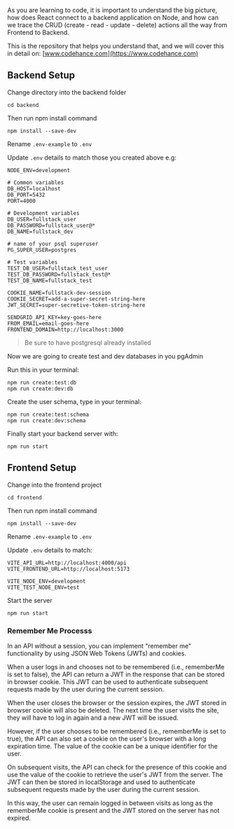 As you are learning to code, it is important to understand the big picture, how does
React connect to a backend application on Node, and how can we trace the CRUD (create - read - update - delete) actions all the way from Frontend to Backend.

This is the repository that helps you understand that, and we will cover this in detail on: [www.codehance.com](https://www.codehance.com)

## Backend Setup

Change directory into the backend folder

```
cd backend
```

Then run npm install command

```
npm install --save-dev
```

Rename `.env-example` to `.env`

Update `.env` details to match those you created above e.g:

```
NODE_ENV=development

# Common variables
DB_HOST=localhost
DB_PORT=5432
PORT=4000

# Development variables
DB_USER=fullstack_user
DB_PASSWORD=fullstack_user@*
DB_NAME=fullstack_dev

# name of your psql superuser
PG_SUPER_USER=postgres

# Test variables
TEST_DB_USER=fullstack_test_user
TEST_DB_PASSWORD=fullstack_test@*
TEST_DB_NAME=fullstack_test

COOKIE_NAME=fullstack-dev-session
COOKIE_SECRET=add-a-super-secret-string-here
JWT_SECRET=super-secretive-token-string-here

SENDGRID_API_KEY=key-goes-here
FROM_EMAIL=email-goes-here
FRONTEND_DOMAIN=http://localhost:3000
```

> Be sure to have postgresql already installed

Now we are going to create test and dev databases in you pgAdmin

Run this in your terminal:

```
npm run create:test:db
npm run create:dev:db
```

Create the user schema, type in your terminal:

```
npm run create:test:schema
npm run create:dev:schema
```

Finally start your backend server with:

```
npm run start
```

## Frontend Setup

Change into the frontend project

```
cd frontend
```

Then run npm install command

```
npm install --save-dev
```

Rename `.env-example` to `.env`

Update `.env` details to match:

```
VITE_API_URL=http://localhost:4000/api
VITE_FRONTEND_URL=http://localhost:5173

VITE_NODE_ENV=development
VITE_TEST_NODE_ENV=test
```

Start the server

```
npm run start
```

### Remember Me Processs

In an API without a session, you can implement "remember me" functionality by using JSON Web Tokens (JWTs) and cookies.

When a user logs in and chooses not to be remembered (i.e., rememberMe is set to false), the API can return a JWT in the response that can be stored in browser cookie. This JWT can be used to authenticate subsequent requests made by the user during the current session.

When the user closes the browser or the session expires, the JWT stored in browser cookie will also be deleted. The next time the user visits the site, they will have to log in again and a new JWT will be issued.

However, if the user chooses to be remembered (i.e., rememberMe is set to true), the API can also set a cookie on the user's browser with a long expiration time. The value of the cookie can be a unique identifier for the user.

On subsequent visits, the API can check for the presence of this cookie and use the value of the cookie to retrieve the user's JWT from the server. The JWT can then be stored in localStorage and used to authenticate subsequent requests made by the user during the current session.

In this way, the user can remain logged in between visits as long as the rememberMe cookie is present and the JWT stored on the server has not expired.
